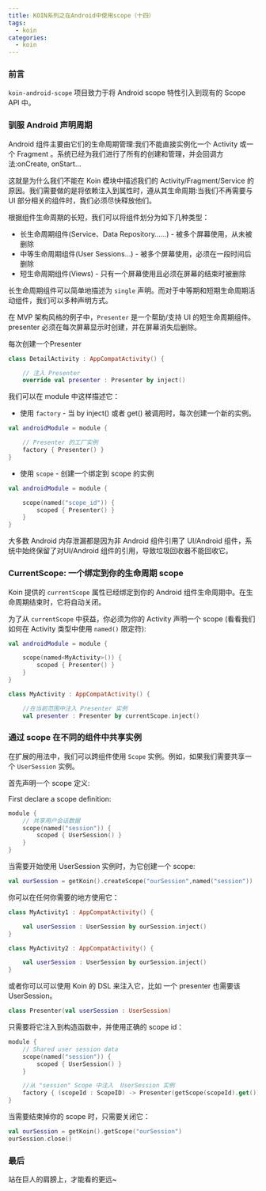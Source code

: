 ```yaml
---
title: KOIN系列之在Android中使用scope（十四）
tags:
  - koin
categories:
  - koin
---
```


### 前言

`koin-android-scope` 项目致力于将 Android scope 特性引入到现有的 Scope API 中。

### 驯服 Android 声明周期

Android 组件主要由它们的生命周期管理:我们不能直接实例化一个 Activity 或一个 Fragment 。系统已经为我们进行了所有的创建和管理，并会回调方法:onCreate, onStart…

这就是为什么我们不能在 Koin 模块中描述我们的 Activity/Fragment/Service 的原因。我们需要做的是将依赖注入到属性时，遵从其生命周期:当我们不再需要与 UI 部分相关的组件时，我们必须尽快释放他们。

根据组件生命周期的长短，我们可以将组件划分为如下几种类型：

- 长生命周期组件(Service、Data Repository……) - 被多个屏幕使用，从未被删除
- 中等生命周期组件(User Sessions…) - 被多个屏幕使用，必须在一段时间后删除
- 短生命周期组件(Views) - 只有一个屏幕使用且必须在屏幕的结束时被删除

长生命周期组件可以简单地描述为 `single` 声明。而对于中等期和短期生命周期活动组件，我们可以多种声明方式。

在 MVP 架构风格的例子中，`Presenter` 是一个帮助/支持 UI 的短生命周期组件。presenter 必须在每次屏幕显示时创建，并在屏幕消失后删除。

每次创建一个Presenter

```kotlin
class DetailActivity : AppCompatActivity() {

    // 注入 Presenter
    override val presenter : Presenter by inject()
```

我们可以在 module 中这样描述它：

- 使用 `factory` - 当 by inject() 或者 get() 被调用时，每次创建一个新的实例。

```kotlin
val androidModule = module {

    // Presenter 的工厂实例
    factory { Presenter() }
}
```

- 使用 `scope` - 创建一个绑定到 scope 的实例

```kotlin
val androidModule = module {

    scope(named("scope_id")) {
        scoped { Presenter() }
    }
}
```

大多数 Android 内存泄漏都是因为非 Android 组件引用了 UI/Android 组件，系统中始终保留了对UI/Android 组件的引用，导致垃圾回收器不能回收它。

### CurrentScope: 一个绑定到你的生命周期 scope

Koin 提供的 `currentScope` 属性已经绑定到你的 Android 组件生命周期中。在生命周期结束时，它将自动关闭。

为了从 `currentScope` 中获益，你必须为你的 Activity 声明一个 scope (看看我们如何在 Activity 类型中使用 `named()` 限定符):

```kotlin
val androidModule = module {

    scope(named<MyActivity>()) {
        scoped { Presenter() }
    }
}
```

```kotlin
class MyActivity : AppCompatActivity() {

    //在当前范围中注入 Presenter 实例
    val presenter : Presenter by currentScope.inject()
```

### 通过 scope 在不同的组件中共享实例

在扩展的用法中，我们可以跨组件使用 `Scope` 实例。例如，如果我们需要共享一个 `UserSession` 实例。

首先声明一个 scope 定义:

First declare a scope definition:

```kotlin
module {
    // 共享用户会话数据
    scope(named("session")) {
        scoped { UserSession() }
    }
}
```

当需要开始使用 UserSession 实例时，为它创建一个 scope:

```kotlin
val ourSession = getKoin().createScope("ourSession",named("session"))
```

你可以在任何你需要的地方使用它：

```kotlin
class MyActivity1 : AppCompatActivity() {

    val userSession : UserSession by ourSession.inject()
}

class MyActivity2 : AppCompatActivity() {

    val userSession : UserSession by ourSession.inject()
}
```

或者你可以可以使用 Koin 的 DSL 来注入它，比如 一个 presenter 也需要该 UserSession。

```kotlin
class Presenter(val userSession : UserSession)
```

只需要将它注入到构造函数中，并使用正确的 scope id：

```kotlin
module {
    // Shared user session data
    scope(named("session")) {
        scoped { UserSession() }
    }

    //从 "session" Scope 中注入  UserSession 实例
    factory { (scopeId : ScopeID) -> Presenter(getScope(scopeId).get())}
}
```

当需要结束掉你的 scope 时，只需要关闭它：

```kotlin
val ourSession = getKoin().getScope("ourSession")
ourSession.close()
```

### 最后

站在巨人的肩膀上，才能看的更远~

